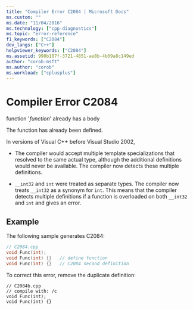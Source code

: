 ```yaml
---
title: "Compiler Error C2084 | Microsoft Docs"
ms.custom: ""
ms.date: "11/04/2016"
ms.technology: ["cpp-diagnostics"]
ms.topic: "error-reference"
f1_keywords: ["C2084"]
dev_langs: ["C++"]
helpviewer_keywords: ["C2084"]
ms.assetid: 990b107f-3721-4851-ae8b-4b69a8c149ed
author: "corob-msft"
ms.author: "corob"
ms.workload: ["cplusplus"]
---
```

# Compiler Error C2084
function '*function*' already has a body  
  
 The function has already been defined.  
  
 In versions of Visual C++ before Visual Studio 2002,  
  
-   The compiler would accept multiple template specializations that resolved to the same actual type, although the additional definitions would never be available. The compiler now detects these multiple definitions.  
  
-   `__int32` and `int` were treated as separate types. The compiler now treats `__int32` as a synonym for `int`. This means that the compiler detects multiple definitions if a function is overloaded on both `__int32` and `int` and gives an error.  
  
## Example  
 The following sample generates C2084:  
  
```cpp  
// C2084.cpp  
void Func(int);  
void Func(int) {}   // define function  
void Func(int) {}   // C2084 second definition  
```  
  
To correct this error, remove the duplicate definition:  
  
```  
// C2084b.cpp  
// compile with: /c  
void Func(int);  
void Func(int) {}  
```